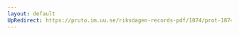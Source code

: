 ```yaml
---
layout: default
UpRedirect: https://pruto.im.uu.se/riksdagen-records-pdf/1874/prot-1874--ak--417/prot-1874--ak--417_005.pdf
---
```


